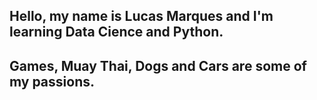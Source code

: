 ## Hello, my name is Lucas Marques and I'm learning Data Cience and Python.
## Games, Muay Thai, Dogs and Cars are some of my passions.
